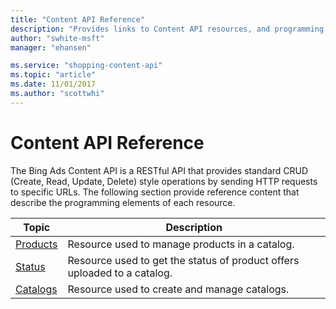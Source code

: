 ```yaml
---
title: "Content API Reference"
description: "Provides links to Content API resources, and programming elements of each of the Content API."
author: "swhite-msft"
manager: "ehansen"

ms.service: "shopping-content-api"
ms.topic: "article"
ms.date: 11/01/2017
ms.author: "scottwhi"
---
```

# Content API Reference
The Bing Ads Content API is a RESTful API that provides standard CRUD (Create, Read, Update, Delete) style operations by sending HTTP requests to specific URLs. The following section provide reference content that describe the programming elements of each resource.

|Topic|Description|
|---------|---------------|
|[Products](../shopping-content/products-resource.md)|Resource used to manage products in a catalog.|
|[Status](../shopping-content/status-resource.md)|Resource used to get the status of product offers uploaded to a catalog.|
|[Catalogs](../shopping-content/catalogs-resource.md)|Resource used to create and manage catalogs.|
